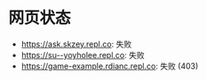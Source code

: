 # 网页状态
- https://ask.skzey.repl.co: 失败
- https://su--yoyholee.repl.co: 失败
- https://game-example.rdianc.repl.co: 失败 (403)
